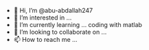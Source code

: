 - 👋 Hi, I’m @abu-abdallah247
- 👀 I’m interested in ...
- 🌱 I’m currently learning ... coding with matlab
- 💞️ I’m looking to collaborate on ...
- 📫 How to reach me ...

<!---
abu-abdallah247/abu-abdallah247 is a ✨ special ✨ repository because its `README.md` (this file) appears on your GitHub profile.
You can click the Preview link to take a look at your changes.
--->
